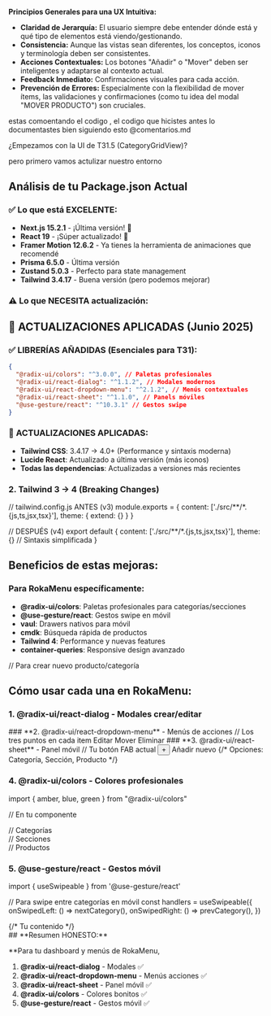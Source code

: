 **Principios Generales para una UX Intuitiva:**

- **Claridad de Jerarquía:** El usuario siempre debe entender dónde está y qué tipo de elementos está viendo/gestionando.
- **Consistencia:** Aunque las vistas sean diferentes, los conceptos, iconos y terminología deben ser consistentes.
- **Acciones Contextuales:** Los botones "Añadir" o "Mover" deben ser inteligentes y adaptarse al contexto actual.
- **Feedback Inmediato:** Confirmaciones visuales para cada acción.
- **Prevención de Errores:** Especialmente con la flexibilidad de mover ítems, las validaciones y confirmaciones (como tu idea del modal "MOVER PRODUCTO") son cruciales.

estas comoentando el codigo , el codigo que hicistes antes lo documentastes bien siguiendo esto @comentarios.md

¿Empezamos con la UI de T31.5 (CategoryGridView)?

pero primero vamos actulizar nuestro entorno

## **Análisis de tu Package.json Actual**

### ✅ **Lo que está EXCELENTE:**

- **Next.js 15.2.1** - ¡Última versión! 🎉
- **React 19** - ¡Súper actualizado! 🚀
- **Framer Motion 12.6.2** - Ya tienes la herramienta de animaciones que recomendé
- **Prisma 6.5.0** - Última versión
- **Zustand 5.0.3** - Perfecto para state management
- **Tailwind 3.4.17** - Buena versión (pero podemos mejorar)

### ⚠️ **Lo que NECESITA actualización:**

## 🚀 **ACTUALIZACIONES APLICADAS (Junio 2025)**

### ✅ **LIBRERÍAS AÑADIDAS (Esenciales para T31):**

```json
{
  "@radix-ui/colors": "^3.0.0", // Paletas profesionales
  "@radix-ui/react-dialog": "^1.1.2", // Modales modernos
  "@radix-ui/react-dropdown-menu": "^2.1.2", // Menús contextuales
  "@radix-ui/react-sheet": "^1.1.0", // Panels móviles
  "@use-gesture/react": "^10.3.1" // Gestos swipe
}
```

### 🔄 **ACTUALIZACIONES APLICADAS:**

- **Tailwind CSS**: 3.4.17 → 4.0+ (Performance y sintaxis moderna)
- **Lucide React**: Actualizado a última versión (más iconos)
- **Todas las dependencias**: Actualizadas a versiones más recientes

### **2. Tailwind 3 → 4 (Breaking Changes)**

// tailwind.config.js ANTES (v3)
module.exports = {
content: ['./src/**/*.{js,ts,jsx,tsx}'],
theme: { extend: {} }
}

// DESPUÉS (v4)
export default {
content: ['./src/**/*.{js,ts,jsx,tsx}'],
theme: {} // Sintaxis simplificada
}

## **Beneficios de estas mejoras:**

### **Para RokaMenu específicamente:**

- **@radix-ui/colors**: Paletas profesionales para categorías/secciones
- **@use-gesture/react**: Gestos swipe en móvil
- **vaul**: Drawers nativos para móvil
- **cmdk**: Búsqueda rápida de productos
- **Tailwind 4**: Performance y nuevas features
- **container-queries**: Responsive design avanzado

// Para crear nuevo producto/categoría

## **Cómo usar cada una en RokaMenu:**

### **1. @radix-ui/react-dialog** - Modales crear/editar

<Dialog>
  <DialogTrigger asChild>
    <Button>Añadir Producto</Button>
  </DialogTrigger>
  <DialogContent>
    <form>
      {/* Tu formulario actual */}
    </form>
  </DialogContent>
</Dialog>
### **2. @radix-ui/react-dropdown-menu** - Menús de acciones
// Los tres puntos en cada item
<DropdownMenu>
  <DropdownMenuTrigger>
    <MoreVertical />
  </DropdownMenuTrigger>
  <DropdownMenuContent>
    <DropdownMenuItem>Editar</DropdownMenuItem>
    <DropdownMenuItem>Mover</DropdownMenuItem>
    <DropdownMenuItem>Eliminar</DropdownMenuItem>
  </DropdownMenuContent>
</DropdownMenu>
### **3. @radix-ui/react-sheet** - Panel móvil
// Tu botón FAB actual
<Sheet>
  <SheetTrigger asChild>
    <Button className="fixed bottom-6 right-6">+</Button>
  </SheetTrigger>
  <SheetContent side="bottom">
    <SheetTitle>Añadir nuevo</SheetTitle>
    {/* Opciones: Categoría, Sección, Producto */}
  </SheetContent>
</Sheet>

### **4. @radix-ui/colors** - Colores profesionales

import { amber, blue, green } from "@radix-ui/colors"

// En tu componente

<div className="bg-amber-3 border-amber-7">  // Categorías
<div className="bg-blue-3 border-blue-7">    // Secciones  
<div className="bg-green-3 border-green-7">  // Productos

### **5. @use-gesture/react** - Gestos móvil

import { useSwipeable } from '@use-gesture/react'

// Para swipe entre categorías en móvil
const handlers = useSwipeable({
onSwipedLeft: () => nextCategory(),
onSwipedRight: () => prevCategory(),
})

<div {...handlers}>
  {/* Tu contenido */}
</div>
## **Resumen HONESTO:**

\*\*Para tu dashboard y menús de RokaMenu,

1. **@radix-ui/react-dialog** - Modales ✅
2. **@radix-ui/react-dropdown-menu** - Menús acciones ✅
3. **@radix-ui/react-sheet** - Panel móvil ✅
4. **@radix-ui/colors** - Colores bonitos ✅
5. **@use-gesture/react** - Gestos móvil ✅
